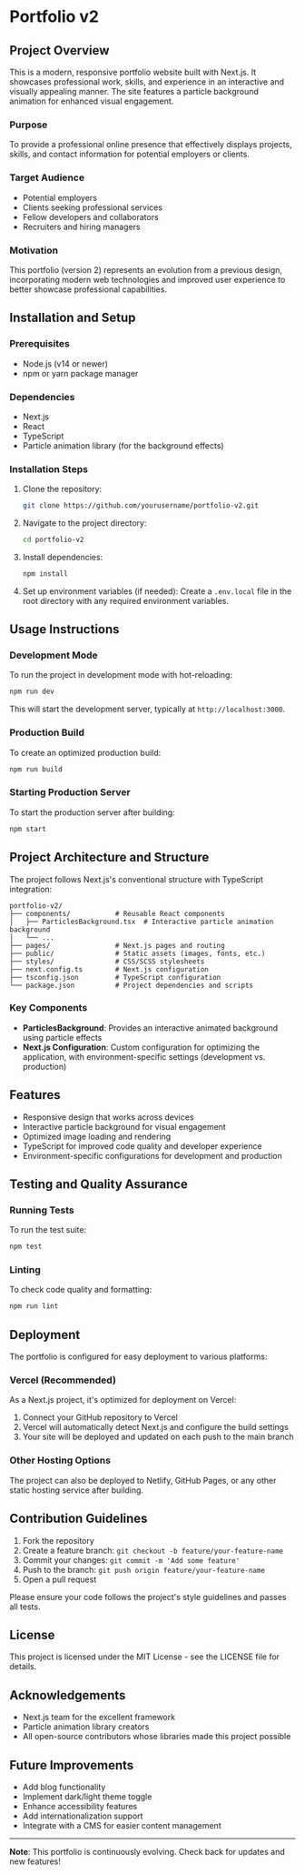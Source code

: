 # Portfolio v2

## Project Overview

This is a modern, responsive portfolio website built with Next.js. It showcases professional work, skills, and experience in an interactive and visually appealing manner. The site features a particle background animation for enhanced visual engagement.

### Purpose
To provide a professional online presence that effectively displays projects, skills, and contact information for potential employers or clients.

### Target Audience
- Potential employers
- Clients seeking professional services
- Fellow developers and collaborators
- Recruiters and hiring managers

### Motivation
This portfolio (version 2) represents an evolution from a previous design, incorporating modern web technologies and improved user experience to better showcase professional capabilities.

## Installation and Setup

### Prerequisites
- Node.js (v14 or newer)
- npm or yarn package manager

### Dependencies
- Next.js
- React
- TypeScript
- Particle animation library (for the background effects)

### Installation Steps

1. Clone the repository:
   ```bash
   git clone https://github.com/yourusername/portfolio-v2.git
   ```

2. Navigate to the project directory:
   ```bash
   cd portfolio-v2
   ```

3. Install dependencies:
   ```bash
   npm install
   ```

4. Set up environment variables (if needed):
   Create a `.env.local` file in the root directory with any required environment variables.

## Usage Instructions

### Development Mode
To run the project in development mode with hot-reloading:

```bash
npm run dev
```

This will start the development server, typically at `http://localhost:3000`.

### Production Build
To create an optimized production build:

```bash
npm run build
```

### Starting Production Server
To start the production server after building:

```bash
npm start
```

## Project Architecture and Structure

The project follows Next.js's conventional structure with TypeScript integration:

```
portfolio-v2/
├── components/           # Reusable React components
│   ├── ParticlesBackground.tsx  # Interactive particle animation background
│   └── ...
├── pages/                # Next.js pages and routing
├── public/               # Static assets (images, fonts, etc.)
├── styles/               # CSS/SCSS stylesheets
├── next.config.ts        # Next.js configuration
├── tsconfig.json         # TypeScript configuration
└── package.json          # Project dependencies and scripts
```

### Key Components

- **ParticlesBackground**: Provides an interactive animated background using particle effects
- **Next.js Configuration**: Custom configuration for optimizing the application, with environment-specific settings (development vs. production)

## Features

- Responsive design that works across devices
- Interactive particle background for visual engagement
- Optimized image loading and rendering
- TypeScript for improved code quality and developer experience
- Environment-specific configurations for development and production

## Testing and Quality Assurance

### Running Tests
To run the test suite:

```bash
npm test
```

### Linting
To check code quality and formatting:

```bash
npm run lint
```

## Deployment

The portfolio is configured for easy deployment to various platforms:

### Vercel (Recommended)
As a Next.js project, it's optimized for deployment on Vercel:

1. Connect your GitHub repository to Vercel
2. Vercel will automatically detect Next.js and configure the build settings
3. Your site will be deployed and updated on each push to the main branch

### Other Hosting Options
The project can also be deployed to Netlify, GitHub Pages, or any other static hosting service after building.

## Contribution Guidelines

1. Fork the repository
2. Create a feature branch: `git checkout -b feature/your-feature-name`
3. Commit your changes: `git commit -m 'Add some feature'`
4. Push to the branch: `git push origin feature/your-feature-name`
5. Open a pull request

Please ensure your code follows the project's style guidelines and passes all tests.

## License

This project is licensed under the MIT License - see the LICENSE file for details.

## Acknowledgements

- Next.js team for the excellent framework
- Particle animation library creators
- All open-source contributors whose libraries made this project possible

## Future Improvements

- Add blog functionality
- Implement dark/light theme toggle
- Enhance accessibility features
- Add internationalization support
- Integrate with a CMS for easier content management

---

**Note**: This portfolio is continuously evolving. Check back for updates and new features!